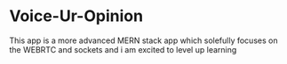 # Voice-Ur-Opinion

This app is a more advanced MERN stack app which solefully focuses on the WEBRTC and sockets and i am excited to level up learning
